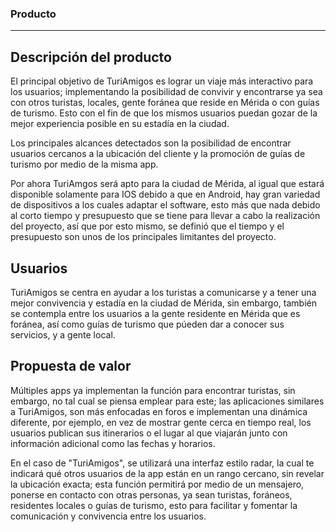 ### Producto
-----
## Descripción del producto

El principal objetivo de TuriAmigos es lograr un viaje más interactivo para los usuarios; implementando la posibilidad de convivir y encontrarse ya sea con otros turistas, locales, gente foránea que reside en Mérida o con guías de turismo. Esto con el fin de que los mismos usuarios puedan gozar de la mejor experiencia posible en su estadía en la ciudad.

Los principales alcances detectados son la posibilidad de encontrar usuarios cercanos a la ubicación del cliente y la promoción de guías de turismo por medio de la misma app.

Por ahora TuriAmgos será apto para la ciudad de Mérida, al igual que estará disponible solamente para IOS debido a que en Android, hay gran variedad de dispositivos a los cuales adaptar el software, esto más que nada debido al corto tiempo y presupuesto que se tiene para llevar a cabo la realización del proyecto, así que por esto mismo, se definió que el tiempo y el presupuesto son unos de los principales limitantes del proyecto.

## Usuarios

TuriAmigos se centra en ayudar a los turistas a comunicarse y a tener una mejor convivencia y estadía en la ciudad de Mérida, sin embargo, también se contempla entre los usuarios a la gente residente en Mérida que es foránea, así como guías de turismo que púeden dar a conocer sus servicios, y a gente local.

## Propuesta de valor

Múltiples apps ya implementan la función para encontrar turistas, sin embargo, no tal cual se piensa emplear para este; las aplicaciones similares a TuriAmigos, son más enfocadas en foros e implementan una dinámica diferente, por ejemplo, en vez de mostrar gente cerca en tiempo real, los usuarios publican sus itinerarios o el lugar al que viajarán junto con información adicional como las fechas y horarios. 
    
En el caso de "TuriAmigos", se utilizará una interfaz estilo radar, la cual te indicará qué otros usuarios de la app están en un rango cercano, sin revelar la ubicación exacta; esta función permitirá por medio de un mensajero, ponerse en contacto con otras personas, ya sean turistas, foráneos, residentes locales o guías de turismo, esto para facilitar y fomentar la comunicación y convivencia entre los usuarios.
